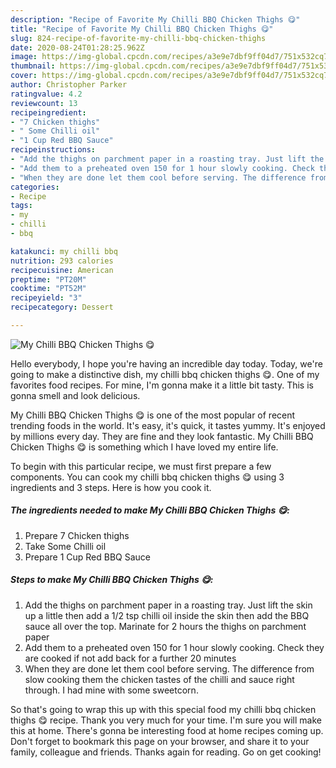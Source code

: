 ```yaml
---
description: "Recipe of Favorite My Chilli BBQ Chicken Thighs 😋"
title: "Recipe of Favorite My Chilli BBQ Chicken Thighs 😋"
slug: 824-recipe-of-favorite-my-chilli-bbq-chicken-thighs
date: 2020-08-24T01:28:25.962Z
image: https://img-global.cpcdn.com/recipes/a3e9e7dbf9ff04d7/751x532cq70/my-chilli-bbq-chicken-thighs-😋-recipe-main-photo.jpg
thumbnail: https://img-global.cpcdn.com/recipes/a3e9e7dbf9ff04d7/751x532cq70/my-chilli-bbq-chicken-thighs-😋-recipe-main-photo.jpg
cover: https://img-global.cpcdn.com/recipes/a3e9e7dbf9ff04d7/751x532cq70/my-chilli-bbq-chicken-thighs-😋-recipe-main-photo.jpg
author: Christopher Parker
ratingvalue: 4.2
reviewcount: 13
recipeingredient:
- "7 Chicken thighs"
- " Some Chilli oil"
- "1 Cup Red BBQ Sauce"
recipeinstructions:
- "Add the thighs on parchment paper in a roasting tray. Just lift the skin up a little then add a 1/2 tsp chilli oil inside the skin then add the BBQ sauce all over the top. Marinate for 2 hours the thighs on parchment paper"
- "Add them to a preheated oven 150 for 1 hour slowly cooking. Check they are cooked if not add back for a further 20 minutes"
- "When they are done let them cool before serving. The difference from slow cooking them the chicken tastes of the chilli and sauce right through. I had mine with some sweetcorn."
categories:
- Recipe
tags:
- my
- chilli
- bbq

katakunci: my chilli bbq 
nutrition: 293 calories
recipecuisine: American
preptime: "PT20M"
cooktime: "PT52M"
recipeyield: "3"
recipecategory: Dessert

---
```



![My Chilli BBQ Chicken Thighs 😋](https://img-global.cpcdn.com/recipes/a3e9e7dbf9ff04d7/751x532cq70/my-chilli-bbq-chicken-thighs-😋-recipe-main-photo.jpg)

Hello everybody, I hope you're having an incredible day today. Today, we're going to make a distinctive dish, my chilli bbq chicken thighs 😋. One of my favorites food recipes. For mine, I'm gonna make it a little bit tasty. This is gonna smell and look delicious.



My Chilli BBQ Chicken Thighs 😋 is one of the most popular of recent trending foods in the world. It's easy, it's quick, it tastes yummy. It's enjoyed by millions every day. They are fine and they look fantastic. My Chilli BBQ Chicken Thighs 😋 is something which I have loved my entire life.


To begin with this particular recipe, we must first prepare a few components. You can cook my chilli bbq chicken thighs 😋 using 3 ingredients and 3 steps. Here is how you cook it.

<!--inarticleads1-->

##### The ingredients needed to make My Chilli BBQ Chicken Thighs 😋:

1. Prepare 7 Chicken thighs
1. Take  Some Chilli oil
1. Prepare 1 Cup Red BBQ Sauce




<!--inarticleads2-->

##### Steps to make My Chilli BBQ Chicken Thighs 😋:

1. Add the thighs on parchment paper in a roasting tray. Just lift the skin up a little then add a 1/2 tsp chilli oil inside the skin then add the BBQ sauce all over the top. Marinate for 2 hours the thighs on parchment paper
1. Add them to a preheated oven 150 for 1 hour slowly cooking. Check they are cooked if not add back for a further 20 minutes
1. When they are done let them cool before serving. The difference from slow cooking them the chicken tastes of the chilli and sauce right through. I had mine with some sweetcorn.




So that's going to wrap this up with this special food my chilli bbq chicken thighs 😋 recipe. Thank you very much for your time. I'm sure you will make this at home. There's gonna be interesting food at home recipes coming up. Don't forget to bookmark this page on your browser, and share it to your family, colleague and friends. Thanks again for reading. Go on get cooking!
